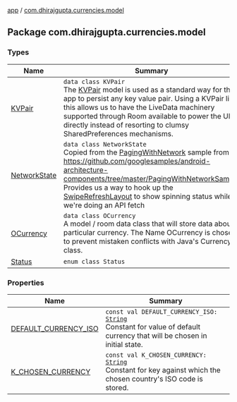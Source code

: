 [app](../index.md) / [com.dhirajgupta.currencies.model](./index.md)

## Package com.dhirajgupta.currencies.model

### Types

| Name | Summary |
|---|---|
| [KVPair](-k-v-pair/index.md) | `data class KVPair`<br>The [KVPair](-k-v-pair/index.md) model is used as a standard way for the app to persist any key value pair. Using a KVPair like this allows us to have the LiveData machinery supported through Room available to power the UI directly instead of resorting to clumsy SharedPreferences mechanisms. |
| [NetworkState](-network-state/index.md) | `data class NetworkState`<br>Copied from the [PagingWithNetwork](#) sample from https://github.com/googlesamples/android-architecture-components/tree/master/PagingWithNetworkSample Provides us a way to hook up the [SwipeRefreshLayout](#) to show spinning status while we're doing an API fetch |
| [OCurrency](-o-currency/index.md) | `data class OCurrency`<br>A model / room data class that will store data about a particular currency. The Name OCurrency is chosen to prevent mistaken conflicts with Java's Currency class. |
| [Status](-status/index.md) | `enum class Status` |

### Properties

| Name | Summary |
|---|---|
| [DEFAULT_CURRENCY_ISO](-d-e-f-a-u-l-t_-c-u-r-r-e-n-c-y_-i-s-o.md) | `const val DEFAULT_CURRENCY_ISO: `[`String`](https://kotlinlang.org/api/latest/jvm/stdlib/kotlin/-string/index.html)<br>Constant for value of default currency that will be chosen in initial state. |
| [K_CHOSEN_CURRENCY](-k_-c-h-o-s-e-n_-c-u-r-r-e-n-c-y.md) | `const val K_CHOSEN_CURRENCY: `[`String`](https://kotlinlang.org/api/latest/jvm/stdlib/kotlin/-string/index.html)<br>Constant for key against which the chosen country's ISO code is stored. |
